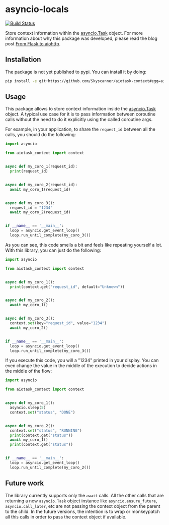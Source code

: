 # asyncio-locals

[![Build Status](https://travis-ci.org/Skyscanner/aiotask-context.svg?branch=master)](https://travis-ci.org/Skyscanner/aiotask-context)

Store context information within the [asyncio.Task](https://docs.python.org/3/library/asyncio-task.html#task) object. For more information about why this package was developed, please read the blog post [From Flask to aiohttp](http://codevoyagers.com/2016/08/24/from-flask-to-aiohttp/).

## Installation

The package is not yet published to pypi. You can install it by doing:

```bash
pip install -e git+https://github.com/Skyscanner/aiotask-context#egg=aiotask-context
```

## Usage

This package allows to store context information inside the [asyncio.Task](https://docs.python.org/3/library/asyncio-task.html#task) object. A typical use case for it is to pass information between coroutine calls without the need to do it explicitly using the called coroutine args.

For example, in your application, to share the `request_id` between all the calls, you should do the following:

```python
import asyncio

from aiotask_context import context


async def my_coro_1(request_id):
  print(request_id)


async def my_coro_2(request_id):
  await my_coro_1(request_id)


async def my_coro_3():
  request_id = "1234"
  await my_coro_2(request_id)


if __name__ == '__main__':
  loop = asyncio.get_event_loop()
  loop.run_until_complete(my_coro_3())
```

As you can see, this code smells a bit and feels like repeating yourself a lot. With this library, you can just do the following:

```python
import asyncio

from aiotask_context import context


async def my_coro_1():
  print(context.get("request_id", default="Unknown"))


async def my_coro_2():
  await my_coro_1()


async def my_coro_3():
  context.set(key="request_id", value="1234")
  await my_coro_2()


if __name__ == '__main__':
  loop = asyncio.get_event_loop()
  loop.run_until_complete(my_coro_3())
```

If you execute this code, you will a "1234" printed in your display. You can even change the value in the middle of the execution to decide actions in the middle of the flow:


```python
import asyncio

from aiotask_context import context


async def my_coro_1():
  asyncio.sleep(5)
  context.set("status", "DONE")


async def my_coro_2():
  context.set("status", "RUNNING")
  print(context.get("status"))
  await my_coro_1()
  print(context.get("status"))


if __name__ == '__main__':
  loop = asyncio.get_event_loop()
  loop.run_until_complete(my_coro_2())
```


## Future work

The library currently supports only the `await` calls. All the other calls that are returning a new `asyncio.Task` object instance like `asyncio.ensure_future`, `asyncio.call_later`, etc are not passing the context object from the parent to the child. In the future versions, the intention is to wrap or monkeypatch all this calls in order to pass the context object if available.
